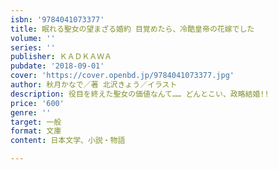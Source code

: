 ```yaml
---
isbn: '9784041073377'
title: 眠れる聖女の望まざる婚約 目覚めたら、冷酷皇帝の花嫁でした
volume: ''
series: ''
publisher: ＫＡＤＫＡＷＡ
pubdate: '2018-09-01'
cover: 'https://cover.openbd.jp/9784041073377.jpg'
author: 秋月かなで／著 北沢きょう／イラスト
description: 役目を終えた聖女の価値なんて…… どんとこい、政略結婚!!
price: '600'
genre: ''
target: 一般
format: 文庫
content: 日本文学、小説・物語

---
```

